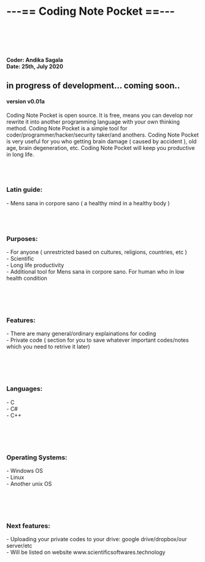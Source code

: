 <h1>---== Coding Note Pocket ==--- </h1>
<br><br><br><br>

<b>Coder: Andika Sagala </b> <br>
<b> Date: 25th, July 2020 </b>


 <h2>in progress of development... coming soon.. </h2>

<h4>version v0.01a</h4>
Coding Note Pocket is open source. It is free, means you can develop nor rewrite it into another programming language with your own thinking method.
Coding Note Pocket is a simple tool for coder/programmer/hacker/security taker/and anothers. Coding Note Pocket is very useful for you who getting brain damage ( caused by accident ), old age, brain degeneration, etc. Coding Note Pocket will keep you productive in long life. 
<br><br><br><br>

<h3>Latin guide:</h3>
- Mens sana in corpore sano ( a healthy mind in a healthy body )
<br><br><br><br>
<h3>Purposes:</h3>
- For anyone ( unrestricted based on cultures, religions, countries, etc )<br>
- Scientific<br>
- Long life productivity<br>
- Additional tool for Mens sana in corpore sano. For human who in low health condition<br>
<br><br><br><br>
<h3>Features:</h3>
- There are many general/ordinary explainations for coding<br>
- Private code ( section for you to save whatever important codes/notes which you need to retrive it later)<br>
<br><br><br><br>

<h3>Languages:</h3>
- C<br>
- C#<br>
- C++<br>
<br><br><br><br>
<h3>Operating Systems:</h3>
- Windows OS<br>
- Linux<br>
- Another unix OS<br>
<br><br><br><br>
<h3>Next features:</h3>
- Uploading your private codes to your drive: google drive/dropbox/our server/etc<br>
- Will be listed on website www.scientificsoftwares.technology<br>

